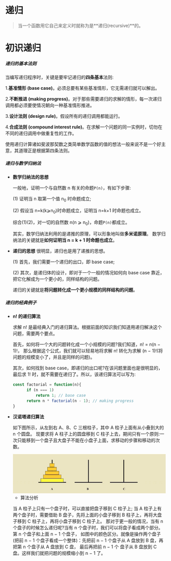 # 递归

> 当一个函数用它自己来定义时就称为是**递归(recursive)**的。

# 初识递归

##### 递归的基本法则
当编写递归程序时，关键是要牢记递归的**四条基本**法则:

  1.**基准情形 (base case)**。必须总要有某些基准情形，它无需递归就可以解出。
  
  2.**不断推进 (making progress)**。对于那些需要递归的求解的情形，每一次递归调用都必须要使情况朝向一种基准情形推进。
  
  3.**设计法则 (design rule)**。假设所有的递归调用都能运行。
  
  4.**合成法则 (compound interest rule)**。在求解一个问题的同一实例时，切勿在不同的递归调用中做重复性的工作。  
  
使用递归计算诸如斐波那契数之类简单数学函数的值的想法一般来说不是一个好主意，其道理正是根据第四条法则。 

##### 递归与数学归纳法

* **数学归纳法的思想**

    一般地，证明一个与自然数 n 有关的命题`P(n)`，有如下步骤:

    (1) 证明当 n 取第一个值 n<sub>0</sub> 时命题成立;

    (2) 假设当 n=k(k⩾n<sub>0</sub>)时命题成立，证明当 n=k+1 时命题也成立。

    综合(1)(2)，对一切的自然数 n(n ⩾ n<sub>0</sub>)，命题`P(n)`都成立。

    其实，数学归纳法利用的是递推的原理，可以形象地叫做**多米诺原理**。 数学归纳法的关键就是**如何证明当 n = k + 1 时命题也成立**。

* **递归的思想**
    很明显，递归也是用了递推的思想。

    (1) 首先，我们需要一个递归的出口，即 base case;

    (2) 其次，是递归体的设计，即对于一个一般的情况如何向 base case 靠近，把它化解成为一个更小的，同样结构的问题。

    递归的关键就是**将问题转化成一个更小规模的同样结构的问题**。
    
##### 递归的经典例子

* **n! 的递归算法**

    求解 n! 是最经典入门的递归算法。根据前面的知识我们知道用递归解决这个问题，需要两个要点。
    
    首先，如何将一个大的问题转化成一个小规模的问题?我们知道，n! = n(n − 1)!， 
    那么根据这个公式，我们就可以轻易地将求解 n! 
    转化为求解 (n − 1)!(将问题的规模变小了，并且是同样的问题)。
    
    其次，如何找到 base case，即递归的出口呢?在该问题里面也是很明显的，最后求 1! 时，就不需要在递归了。所以，该递归算法可以写为:
    
    ```javascript
    const factorial = function(n){
          if (n === 1)
              return 1; // base case
          return n * factorial(n - 1); // making progress
    }
    ```

* **汉诺塔递归算法**

    如下图所示，从左到右 A、B、C 三根柱子，其中 A 柱子上面有从小叠到大的 n 个圆盘。 
    现要求将 A 柱子上的圆盘移到 C 柱子上去，期间只有一个原则:一次只能移到一个盘子且大盘子不能在小盘子上面，求移动的步骤和移动的次数。
    
    <img src="_media/hanoi-tower.png">
    
    * 算法分析
    
    当 A 柱子上只有一个盘子时，可以直接把盘子移到 C 柱子上;
    当 A 柱子上有两个盘子时，需要借助 B 盘子，先将上面的小盘子移到 B 柱子上，再将大盘子移到 C 柱子上，再将小盘子移到 C 柱子上。
    那对于更一般的情况，当有 n 个盘子的时候怎么递归呢?当有 n 个盘子时，我们可以将盘子看成两个部分。第 n 个盘子和上面 n − 1 个盘子，
    如图中的颜色区分。就像是操作两个盘子(把前 n − 1 个盘子看成一个整体)：先把前 n − 1 个盘子从 A 盘放到 B 盘，再把第 n 个盘子从 A 盘放到 C 盘，
    最后再把前 n − 1 个 盘子从 B 盘放到 C 盘。这样我们就把问题的规模缩小到 n − 1 了。
